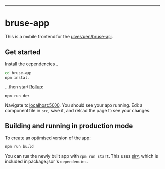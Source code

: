 ---

# bruse-app

This is a mobile frontend for the [ulvestuen/bruse-api](https://github.com/ulvestuen/bruse-api).


## Get started

Install the dependencies...

```bash
cd bruse-app
npm install
```

...then start [Rollup](https://rollupjs.org):

```bash
npm run dev
```

Navigate to [localhost:5000](http://localhost:5000). You should see your app running. Edit a component file in `src`, save it, and reload the page to see your changes.


## Building and running in production mode

To create an optimised version of the app:

```bash
npm run build
```

You can run the newly built app with `npm run start`. This uses [sirv](https://github.com/lukeed/sirv), which is included in package.json's `dependencies`.